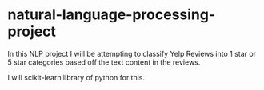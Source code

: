 # natural-language-processing-project
In this NLP project I will be attempting to classify Yelp Reviews into 1 star or 5 star categories based off the text content in the reviews.

I will scikit-learn library of python for this.
